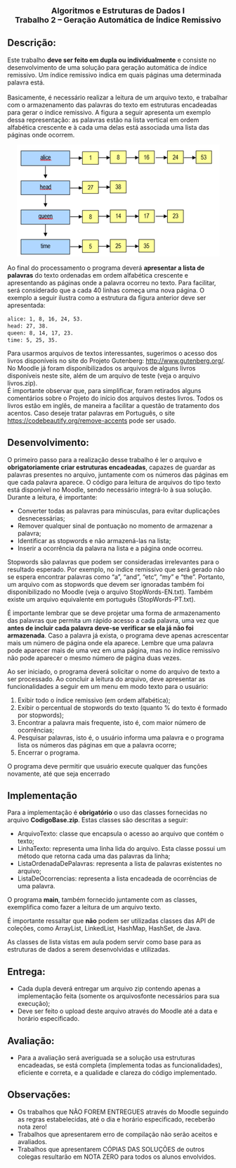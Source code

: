 <p align="center", style="font-size: large; font-weight: bold">
Algoritmos e Estruturas de Dados I <br> 
Trabalho 2 – Geração Automática de Índice Remissivo
</p>

## Descrição: 

Este trabalho **deve ser feito em dupla ou individualmente** e consiste no desenvolvimento de uma solução para
geração automática de índice remissivo. Um índice remissivo indica em quais páginas uma determinada palavra está.<br><br>
Basicamente, é necessário realizar a leitura de um arquivo texto, e trabalhar com o armazenamento das palavras do
texto em estruturas encadeadas para gerar o índice remissivo. A figura a seguir apresenta um exemplo dessa
representação: as palavras estão na lista vertical em ordem alfabética crescente e à cada uma delas está associada
uma lista das páginas onde ocorrem.
<p align="center">
<img src="imgs/img.png">
</p>

Ao final do processamento o programa deverá **apresentar a lista de palavras** do texto ordenadas em ordem alfabética
crescente e apresentando as páginas onde a palavra ocorreu no texto. Para facilitar, será considerado que a cada 40
linhas começa uma nova página. O exemplo a seguir ilustra como a estrutura da figura anterior deve ser apresentada:

```
alice: 1, 8, 16, 24, 53.
head: 27, 38.
queen: 8, 14, 17, 23.
time: 5, 25, 35.
```
Para usarmos arquivos de textos interessantes, sugerimos o acesso dos livros disponíveis no site do Projeto
Gutenberg: http://www.gutenberg.org/. No Moodle já foram disponibilizados os arquivos de alguns livros disponíveis
neste site, além de um arquivo de teste (veja o arquivo livros.zip). <br>
É importante observar que, para simplificar, foram retirados alguns comentários sobre o Projeto do início dos arquivos
destes livros. Todos os livros estão em inglês, de maneira a facilitar a questão de tratamento dos acentos. Caso deseje
tratar palavras em Português, o site https://codebeautify.org/remove-accents pode ser usado.

## Desenvolvimento:
O primeiro passo para a realização desse trabalho é ler o arquivo e **obrigatoriamente criar estruturas encadeadas**,
capazes de guardar as palavras presentes no arquivo, juntamente com os números das páginas em que cada palavra
aparece. O código para leitura de arquivos do tipo texto está disponível no Moodle, sendo necessário integrá-lo à sua
solução.<br>
Durante a leitura, é importante:<br>
* Converter todas as palavras para minúsculas, para evitar duplicações desnecessárias;
* Remover qualquer sinal de pontuação no momento de armazenar a palavra;
* Identificar as stopwords e não armazená-las na lista;
* Inserir a ocorrência da palavra na lista e a página onde ocorreu.<br>

Stopwords são palavras que podem ser consideradas irrelevantes para o resultado esperado. Por exemplo, no índice
remissivo que será gerado não se espera encontrar palavras como “a”, “and”, “etc”, “my” e “the”. Portanto, um arquivo
com as stopwords que devem ser ignoradas também foi disponibilizado no Moodle (veja o arquivo StopWords-EN.txt).
Também existe um arquivo equivalente em português (StopWords-PT.txt).<br>

É importante lembrar que se deve projetar uma forma de armazenamento das palavras que permita um rápido acesso
a cada palavra, uma vez que **antes de incluir cada palavra deve-se verificar se ela já não foi armazenada**. Caso
a palavra já exista, o programa deve apenas acrescentar mais um número de página onde ela aparece.
Lembre que uma palavra pode aparecer mais de uma vez em uma página, mas no índice remissivo não pode aparecer
o mesmo número de página duas vezes.<br>

Ao ser iniciado, o programa deverá solicitar o nome do arquivo de texto a ser processado. Ao concluir a leitura do
arquivo, deve apresentar as funcionalidades a seguir em um menu em modo texto para o usuário:<br>
1. Exibir todo o índice remissivo (em ordem alfabética);
2. Exibir o percentual de stopwords do texto (quanto % do texto é formado por stopwords);
3. Encontrar a palavra mais frequente, isto é, com maior número de ocorrências;
4. Pesquisar palavras, isto é, o usuário informa uma palavra e o programa lista os números das páginas em
   que a palavra ocorre;
5. Encerrar o programa.<br>

O programa deve permitir que usuário execute qualquer das funções novamente, até que seja encerrado

## Implementação
Para a implementação é **obrigatório** o uso das classes fornecidas no arquivo **CodigoBase.zip**. Estas classes são
descritas a seguir: <br>
* ArquivoTexto: classe que encapsula o acesso ao arquivo que contém o texto;
* LinhaTexto: representa uma linha lida do arquivo. Esta classe possui um método que retorna cada uma das
palavras da linha;
* ListaOrdenadaDePalavras: representa a lista de palavras existentes no arquivo;
* ListaDeOcorrencias: representa a lista encadeada de ocorrências de uma palavra. <br>

O programa **main**, também fornecido juntamente com as classes, exemplifica como fazer a leitura de um arquivo
texto.<br>

É importante ressaltar que **não** podem ser utilizadas classes das API de coleções, como ArrayList, LinkedList,
HashMap, HashSet, de Java.

As classes de lista vistas em aula podem servir como base para as estruturas de dados a serem desenvolvidas e
utilizadas.

## Entrega:
* Cada dupla deverá entregar um arquivo zip contendo apenas a implementação feita (somente os arquivosfonte necessários para sua execução);
* Deve ser feito o upload deste arquivo através do Moodle até a data e horário especificado.
## Avaliação:
* Para a avaliação será averiguada se a solução usa estruturas encadeadas, se está completa (implementa
todas as funcionalidades), eficiente e correta, e a qualidade e clareza do código implementado.
## Observações:
* Os trabalhos que NÃO FOREM ENTREGUES através do Moodle seguindo as regras estabelecidas, até o dia
e horário especificado, receberão nota zero!
* Trabalhos que apresentarem erro de compilação não serão aceitos e avaliados.
* Trabalhos que apresentarem CÓPIAS DAS SOLUÇÕES de outros colegas resultarão em NOTA ZERO para
todos os alunos envolvidos.
